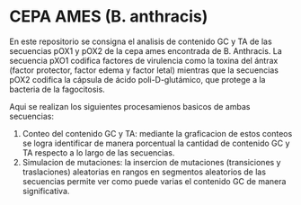 # CEPA AMES (B. anthracis)
En este repositorio se consigna el analisis de contenido GC y TA de las secuencias pOX1 y pOX2 de la cepa ames encontrada de  B. Anthracis.
La secuencia pXO1 codifica factores de virulencia como la toxina del ántrax (factor protector, factor edema y factor letal) mientras que la secuencias pOX2 codifica la cápsula de ácido poli-D-glutámico, que protege a la bacteria de la fagocitosis.

Aqui se realizan los siguientes procesamienos basicos de ambas secuencias:
  1. Conteo del contenido GC y TA: mediante la graficacion de estos conteos se logra identificar de manera porcentual la cantidad de         contenido GC y TA respecto a lo largo de las secuencias.
  2. Simulacion de mutaciones: la insercion de mutaciones (transiciones y traslaciones) aleatorias en rangos en segmentos aleatorios de      las secuencias permite ver como puede varias el contenido GC de manera significativa. 
